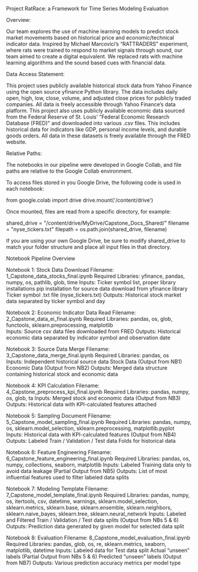 Project
RatRace: a Framework for Time Series Modeling Evaluation

Overview:

Our team explores the use of machine learning models to predict stock market movements based on historical price and economic/technical indicator data. Inspired by Michael Marcovici’s “RATTRADERS” experiment, where rats were trained to respond to market signals through sound, our team aimed to create a digital equivalent. We replaced rats with machine learning algorithms and the sound based cues with financial data.

Data Access Statement:

 This project uses publicly available historical stock data from Yahoo Finance using the open source yfinance Python library. The data includes daily open, high, low, close, volume, and adjusted close prices for publicly traded companies. All data is freely accessible through Yahoo Finance’s data platform. This project also uses publicly available economic data sourced from the Federal Reserve of St. Louis’ “Federal Economic Research Database (FRED)” and downloaded into various .csv files. This includes historical data for indicators like GDP, personal income levels, and durable goods orders. All data in these datasets is freely available through the FRED website.

Relative Paths:

The notebooks in our pipeline were developed in Google Collab, and file paths are relative to the Google Collab environment.

To access files stored in you Google Drive, the following code is used in each notebook:

from google.colab import drive
drive.mount('/content/drive')

Once mounted, files are read from a specific directory, for example:

shared_drive = "/content/drive/MyDrive/Capstone_Docs_Shared/"
filename = "nyse_tickers.txt"
filepath = os.path.join(shared_drive, filename)

If you are using your own Google Drive, be sure to modify shared_drive to match your folder structure and place all input files in that directory.

Notebook Pipeline Overview

Notebook 1: Stock Data Download
	Filename: 1_Capstone_data_stocks_final.ipynb
	Required Libraries: yfinance, pandas, numpy, os, pathlib, glob, time 
	Inputs: Ticker symbol list, proper library installations
pip installation for source data download from yfinance library
Ticker symbol .txt file (nyse_tickers.txt)
	Outputs: Historical stock market data separated by ticker symbol and day

Notebook 2: Economic Indicator Data Read
	Filename: 2_Capstone_data_ei_final.ipynb
	Required Libraries: pandas, os, glob, functools, sklearn.preprocessing, matplotlib   
	Inputs: Source csv data files downloaded from FRED
	Outputs: Historical economic data separated by indicator symbol and observation date

Notebook 3: Source Data Merge
	Filename: 3_Capstone_data_merge_final.ipynb
	Required Libraries: pandas, os 	
Inputs: Independent historical source data
Stock Data (Output from NB1)
Economic Data (Output from NB2)
	Outputs: Merged data structure containing historical stock and economic data

Notebook 4: KPI Calculation
	Filename: 4_Capstone_preprocess_kpi_final.ipynb
	Required Libraries: pandas, numpy, os, glob, ta
	Inputs: Merged stock and economic data (Output from NB3)
	Outputs: Historical data with KPI-calculated features attached

Notebook 5: Sampling Document
	Filename: 5_Capstone_model_sampling_final.ipynb
	Required Libraries: pandas, numpy, os, sklearn.model_selection, sklearn.preprocessing, matplotlib.pyplot
	Inputs: Historical data with KPI-calculated features (Output from NB4)
	Outputs: Labeled Train / Validation / Test data Folds for historical data

Notebook 6: Feature Engineering
	Filename: 6_Capstone_feature_engineering_final.ipynb
	Required Libraries: pandas, os, numpy, collections, seaborn, matplotlib
	Inputs: Labeled Training data only to avoid data leakage (Partial Output from NB5)
	Outputs: List of most influential features used to filter labeled data splits

Notebook 7: Modeling Template
	Filename: 7_Capstone_model_template_final.ipynb
	Required Libraries: pandas, numpy, os, itertools, csv, datetime, warnings, sklearn.model_selection, sklearn.metrics, sklearn.base, sklearn.ensemble, sklearn.neighbors, sklearn.naive_bayes, sklearn.tree, sklearn.neural_network
	Inputs: Labeled and Filtered Train / Validation / Test data splits (Output from NBs 5 & 6)
	Outputs: Prediction data generated by given model for selected data split

Notebook 8: Evaluation
	Filename: 8_Capstone_model_evaluation_final.ipynb
	Required Libraries: pandas, glob, os, re, sklearn.metrics, seaborn, matplotlib, datetime
	Inputs: Labeled data for Test data split
Actual “unseen” labels (Partial Output from NBs 5 & 6)
Predicted “unseen” labels (Output from NB7)
	Outputs: Various prediction accuracy metrics per model type


